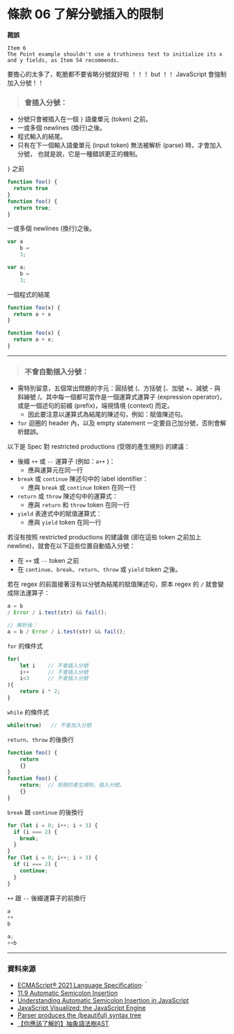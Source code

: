 # 條款 06 了解分號插入的限制

**戡誤**

    Item 6
    The Point example shouldn't use a truthiness test to initialize its x and y fields, as Item 54 recommends.


要擔心的太多了，乾脆都不要省略分號就好啦 ！！！
but ！！
JavaScript 會強制加入分號！！

> ### 會插入分號：

  - 分號只會被插入在一個 `}` 語彙單元 (token) 之前。
  - 一或多個 newlines (換行)之後。
  - 程式輸入的結尾。
  - 只有在下一個輸入語彙單元 (input token) 無法被解析 (parse) 時，才會加入分號，
     也就是說，它是一種錯誤更正的機制。

`}` 之前
```javascript
function foo() {
  return true
}
function foo() {
  return true;
}
```

一或多個 newlines (換行)之後。
```javascript
var a
    b =
    3;

var a;
    b =
    3;
```

一個程式的結尾
```javascript
function foo(x) {
  return a + x
}

function foo(x) {
  return a + x;
}
```

---

> ### 不會自動插入分號：

- 需特別留意，五個常出問題的字元：圓括號 (、方括號 [、加號 +、減號 - 與 斜線號 /。其中每一個都可當作是一個運算式運算子 (expression operator)，或是一個述句的前綴 (prefix)，端視情境 (context) 而定。
  - 因此要注意以運算式為結尾的陳述句，例如：賦值陳述句。
- `for` 迴圈的 header 內，以及 empty statement 一定要自己加分號，否則會解析錯誤。

以下是 Spec 對 restricted productions (受限的產生規則) 的建議：

- 後綴 `++` 或 `--` 運算子 (例如：`a++` )：
  - 應與運算元在同一行
- `break` 或 `continue` 陳述句中的 label identifier：
  - 應與 `break` 或 `continue` token 在同一行
- `return` 或 `throw` 陳述句中的運算式：
  - 應與 `return` 和 `throw` token 在同一行
- `yield` 表達式中的賦值運算式：
  - 應與 `yield` token 在同一行

若沒有按照 restricted productions 的建議做 (即在這些 token 之前加上 newline)，就會在以下這些位置自動插入分號：

- 在 `++` 或 `--` token 之前
- 在 `continue`、`break`、`return`、`throw` 或 `yield` token 之後。

若在 regex 的前面接著沒有以分號為結尾的賦值陳述句，原本 regex 的 `/` 就會變成除法運算子：

```javascript
a = b
/ Error / i.test(str) && fail();

// 解析後：
a = b / Error / i.test(str) && fail();
```

`for` 的條件式
```javascript
for(
    let i    // 不會插入分號
    i++      // 不會插入分號
    i<3      // 不會插入分號
){
    return i * 2;
}
```

`while` 的條件式
```javascript
while(true)   // 不會加入分號
```

`return`、`throw` 的後換行
```javascript
function foo() {
    return
    {}
}
function foo() {
    return;  // 受限的產生規則，插入分號。
    {}
}
```

`break` 跟 `continue` 的後換行
```javascript
for (let i = 0; i++; i < 3) {
  if (i === 2) {
    break;
  }
}
for (let i = 0; i++; i < 3) {
  if (i === 2) {
    continue;
  }
}
```

`++` 跟 `--` 後綴運算子的前換行
```javascript
a
++
b

a;
++b
```

---

### 資料來源

- [ECMAScript® 2021 Language Specification](https://read262.netlify.app/ecmascript-language-lexical-grammar/automatic-semicolon-insertion)·｀
- [11.9 Automatic Semicolon Insertion](https://tc39.es/ecma262/#sec-automatic-semicolon-insertion)
- [Understanding Automatic Semicolon Insertion in JavaScript](http://www.bradoncode.com/blog/2015/08/26/javascript-semi-colon-insertion/)
- [JavaScript Visualized: the JavaScript Engine](https://dev.to/lydiahallie/javascript-visualized-the-javascript-engine-4cdf)
- [Parser produces the (beautiful) syntax tree](https://esprima.org/demo/parse.html#)
- [【你應該了解的】抽象語法樹AST](https://juejin.im/post/5e942d926fb9a03c7d3d07a4)
